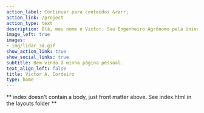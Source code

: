```yaml
---
action_label: Continuar para conteúdos &rarr;
action_link: /project
action_type: text
description: Olá, meu nome é Victor. Sou Engenheiro Agrônomo pela Universidade Federal de São João del-Rei (UFSJ), e atualmente mestrando em Ciências Florestais pela Universidade de Brasília (UnB). Essa é uma página pessoal com objetivo de compartilhar conhecimento relacionado à Estatística, ao Sensoriamento Remoto, ao Manejo Florestal, e outros assuntos em comum. Seja muito bem-vindo(a). Caso curta o conteúdo, compartilhe com os amigos.
image_left: true
images:
- img/lidar_3d.gif
show_action_link: true
show_social_links: true
subtitle: Bem vindo à minha página pessoal.
text_align_left: false
title: Victor A. Cordeiro
type: home
---
```


** index doesn't contain a body, just front matter above.
See index.html in the layouts folder **
